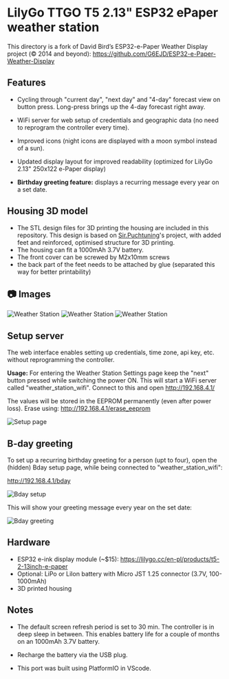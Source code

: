 # LilyGo TTGO T5 2.13" ESP32 ePaper weather station

This directory is a fork of David Bird’s ESP32-e-Paper Weather Display project  (© 2014 and beyond): https://github.com/G6EJD/ESP32-e-Paper-Weather-Display

## Features

- Cycling through "current day", "next day" and "4-day" forecast view on button press. Long-press brings up the 4-day forecast right away. 
- WiFi server for web setup of credentials and geographic data (no need to reprogram the controller every time).
- Improved icons (night icons are displayed with a moon symbol instead of a sun).
- Updated display layout for improved readability (optimized for LilyGo 2.13" 250x122 e-Paper display)

- **Birthday greeting feature:** displays a recurring message every year on a set date.

## Housing 3D model

- The STL design files for 3D printing the housing are included in this repository. This design is based on [Sir.Puchtuning](https://makerworld.com/en/models/647684-lilygo-t5-2-13-small-case?from=search#profileId-1024510)'s project, with added feet and reinforced, optimised structure for 3D printing. 
- The housing can fit a 1000mAh 3.7V battery.
- The front cover can be screwed by M2x10mm screws
- the back part of the feet needs to be attached by glue (separated this way for better printability)

## 📷 Images

![Weather Station](./LilyGo_213_weather_02.jpg)
![Weather Station](./LilyGo_213_weather_03.jpg)
![Weather Station](./LilyGo_213_weather_01.jpg)

## Setup server
The web interface enables setting up credentials, time zone, api key, etc. without reprogramming the controller.

**Usage:** For entering the Weather Station Settings page keep the "next" button pressed while switching the power ON. This will start a WiFi server called "weather_station_wifi". Connect to this and open http://192.168.4.1/

The values will be stored in the EEPROM permanently (even after power loss). Erase using: http://192.168.4.1/erase_eeprom 

![Setup page](./LilyGo_213_weather_station_setup.jpg)

## B-day greeting

To set up a recurring birthday greeting for a person (upt to four), open the (hidden) Bday setup page, while being connected to "weather_station_wifi":

http://192.168.4.1/bday

![Bday setup](./LilyGo_213_Bday_setup.jpg)

This will show your greeting message every year on the set date:

![Bday greeting](./LilyGo_213_Bday_greeting.jpg)

## Hardware
- ESP32 e-ink display module (~$15): https://lilygo.cc/en-pl/products/t5-2-13inch-e-paper
- Optional: LiPo or LiIon battery with Micro JST 1.25 connector (3.7V, 100-1000mAh)
- 3D printed housing

## Notes
- The default screen refresh period is set to 30 min. The controller is in deep sleep in between. This enables battery life for a couple of months on an 1000mAh 3.7V battery. 

- Recharge the battery via the USB plug.

- This port was built using PlatformIO in VScode.
